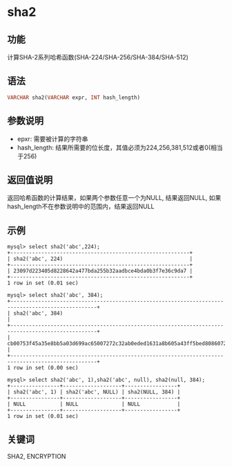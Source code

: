 # sha2

## 功能

计算SHA-2系列哈希函数(SHA-224/SHA-256/SHA-384/SHA-512)

## 语法

```Haskell
VARCHAR sha2(VARCHAR expr, INT hash_length)
```

## 参数说明

* epxr: 需要被计算的字符串
* hash_length: 结果所需要的位长度，其值必须为224,256,381,512或者0(相当于256)

## 返回值说明

返回哈希函数的计算结果，如果两个参数任意一个为NULL, 结果返回NULL, 如果hash_length不在参数说明中的范围内，结果返回NULL

## 示例

```Plain Text
mysql> select sha2('abc',224);
+----------------------------------------------------------+
| sha2('abc', 224)                                         |
+----------------------------------------------------------+
| 23097d223405d8228642a477bda255b32aadbce4bda0b3f7e36c9da7 |
+----------------------------------------------------------+
1 row in set (0.01 sec)

mysql> select sha2('abc', 384);
+--------------------------------------------------------------------------------------------------+
| sha2('abc', 384)                                                                                 |
+--------------------------------------------------------------------------------------------------+
| cb00753f45a35e8bb5a03d699ac65007272c32ab0eded1631a8b605a43ff5bed8086072ba1e7cc2358baeca134c825a7 |
+--------------------------------------------------------------------------------------------------+
1 row in set (0.00 sec)

mysql> select sha2('abc', 1),sha2('abc', null), sha2(null, 384);
+----------------+-------------------+-----------------+
| sha2('abc', 1) | sha2('abc', NULL) | sha2(NULL, 384) |
+----------------+-------------------+-----------------+
| NULL           | NULL              | NULL            |
+----------------+-------------------+-----------------+
1 row in set (0.01 sec)
```

## 关键词

SHA2, ENCRYPTION
